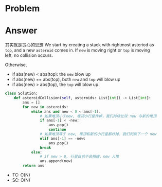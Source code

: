 # Problem
# Answer
其实就是贪心的思想
We start by creating a stack with rightmost asteriod as `top`, and a new `asteroid` comes in. If `new` is moving right or `top` is moving left, no collision occurs. 

Otherwise, 
- if abs(new) < abs(top): the `new` blow up
- if abs(new) == abs(top), both `new` and `top` will blow up
- if abs(new) > abs(top), the `top` will blow up.
```python
class Solution:
    def asteroidCollision(self, asteroids: List[int]) -> List[int]:
        ans = []
        for new in asteroids:
            while ans and new < 0 < ans[-1]:
                # 如果堆顶小于new, 堆顶小行星炸掉，我们持续比较 new 与新的堆顶
                if ans[-1] < -new:
                    ans.pop()
                    continue
                # 如果堆顶等于 new, 堆顶和新的小行星都炸掉，我们判断下一个 new
                elif ans[-1] == -new:
                    ans.pop()
                break
            else:
                # if new > 0, 行星目前不会相撞，new 入堆
                ans.append(new)
        return ans
```
- TC: O(N)
- SC: O(N)